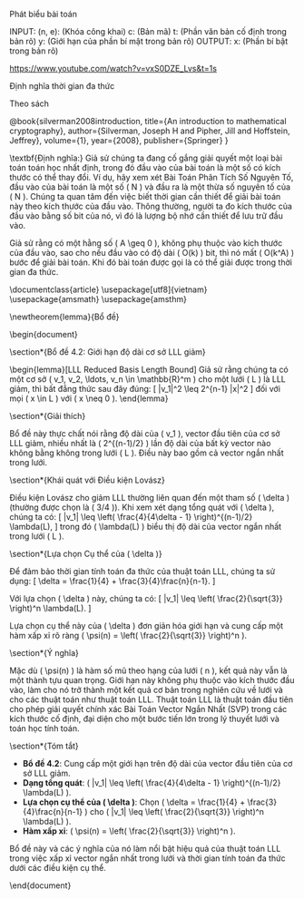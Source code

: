 <!-- Nghĩa bổ sung -->
<!-- Nghĩa bổ sung -->
<!-- Nghĩa bổ sung -->
<!-- Nghĩa bổ sung -->
<!-- Nghĩa bổ sung -->
<!-- Nghĩa bổ sung -->
<!-- Nghĩa bổ sung -->
<!-- Nghĩa bổ sung -->
<!-- Nghĩa bổ sung -->
<!-- Nghĩa bổ sung -->
<!-- Nghĩa bổ sung -->
<!-- Nghĩa bổ sung -->
<!-- Nghĩa bổ sung -->
<!-- Nghĩa bổ sung -->
<!-- Nghĩa bổ sung -->
<!-- Nghĩa bổ sung -->
<!-- Nghĩa bổ sung -->
<!-- Nghĩa bổ sung -->

<!-- - Phát biểu bài toán - nêu rõ input và output -->

Phát biểu bài toán

INPUT:
(n, e): (Khóa công khai)
c: (Bản mã)
t: (Phần văn bản cố định trong bản rõ)
y: (Giới hạn của phần bí mật trong bản rõ)
OUTPUT:
x: (Phần bí bật trong bản rõ)

<!-- - Số mũ mã hóa cần giới hạn trong khoảng nào là nhỏ -->

https://www.youtube.com/watch?v=vxS0DZE_Lvs&t=1s
<!-- - Định nghĩa thời gian đa thức là như thế nào -->

Định nghĩa thời gian đa thức

Theo sách

@book{silverman2008introduction,
  title={An introduction to mathematical cryptography},
  author={Silverman, Joseph H and Pipher, Jill and Hoffstein, Jeffrey},
  volume={1},
  year={2008},
  publisher={Springer}
}





\textbf{Định nghĩa:} Giả sử chúng ta đang cố gắng giải quyết một loại bài toán toán học nhất định, trong đó đầu vào của bài toán là một số có kích thước có thể thay đổi. Ví dụ, hãy xem xét Bài Toán Phân Tích Số Nguyên Tố, đầu vào của bài toán là một số \( N \) và đầu ra là một thừa số nguyên tố của \( N \). Chúng ta quan tâm đến việc biết thời gian cần thiết để giải bài toán này theo kích thước của đầu vào. Thông thường, người ta đo kích thước của đầu vào bằng số bit của nó, vì đó là lượng bộ nhớ cần thiết để lưu trữ đầu vào.

Giả sử rằng có một hằng số \( A \geq 0 \), không phụ thuộc vào kích thước của đầu vào, sao cho nếu đầu vào có độ dài \( O(k) \) bit, thì nó mất \( O(k^A) \) bước để giải bài toán. Khi đó bài toán được gọi là có thể giải được trong thời gian đa thức.


<!-- 
theo công thức chứng minh ![alt text](image.png)
ta có 
https://chatgpt.com/c/00a6fa58-6d59-4a9a-bb34-0615a4b3e4ce -->


\documentclass{article}
\usepackage[utf8]{vietnam}
\usepackage{amsmath}
\usepackage{amsthm}

\newtheorem{lemma}{Bổ đề}

\begin{document}

\section*{Bổ đề 4.2: Giới hạn độ dài cơ sở LLL giảm}

\begin{lemma}[LLL Reduced Basis Length Bound]
Giả sử rằng chúng ta có một cơ sở \( v_1, v_2, \ldots, v_n \in \mathbb{R}^m \) cho một lưới \( L \) là LLL giảm, thì bất đẳng thức sau đây đúng:
\[ \|v_1\|^2 \leq 2^{n-1} \|x\|^2 \]
đối với mọi \( x \in L \) với \( x \neq 0 \).
\end{lemma}

\section*{Giải thích}

Bổ đề này thực chất nói rằng độ dài của \( v_1 \), vector đầu tiên của cơ sở LLL giảm, nhiều nhất là \( 2^{(n-1)/2} \) lần độ dài của bất kỳ vector nào không bằng không trong lưới \( L \). Điều này bao gồm cả vector ngắn nhất trong lưới.

\section*{Khái quát với Điều kiện Lovász}

Điều kiện Lovász cho giảm LLL thường liên quan đến một tham số \( \delta \) (thường được chọn là \( 3/4 \)). Khi xem xét dạng tổng quát với \( \delta \), chúng ta có:
\[ \|v_1\| \leq \left( \frac{4}{4\delta - 1} \right)^{(n-1)/2} \lambda(L), \]
trong đó \( \lambda(L) \) biểu thị độ dài của vector ngắn nhất trong lưới \( L \).

\section*{Lựa chọn Cụ thể của \( \delta \)}

Để đảm bảo thời gian tính toán đa thức của thuật toán LLL, chúng ta sử dụng:
\[ \delta = \frac{1}{4} + \frac{3}{4}\frac{n}{n-1}. \]

Với lựa chọn \( \delta \) này, chúng ta có:
\[ \|v_1\| \leq \left( \frac{2}{\sqrt{3}} \right)^n \lambda(L). \]

Lựa chọn cụ thể này của \( \delta \) đơn giản hóa giới hạn và cung cấp một hàm xấp xỉ rõ ràng \( \psi(n) = \left( \frac{2}{\sqrt{3}} \right)^n \).

\section*{Ý nghĩa}

Mặc dù \( \psi(n) \) là hàm số mũ theo hạng của lưới \( n \), kết quả này vẫn là một thành tựu quan trọng. Giới hạn này không phụ thuộc vào kích thước đầu vào, làm cho nó trở thành một kết quả cơ bản trong nghiên cứu về lưới và cho các thuật toán như thuật toán LLL. Thuật toán LLL là thuật toán đầu tiên cho phép giải quyết chính xác Bài Toán Vector Ngắn Nhất (SVP) trong các kích thước cố định, đại diện cho một bước tiến lớn trong lý thuyết lưới và toán học tính toán.

\section*{Tóm tắt}

- **Bổ đề 4.2**: Cung cấp một giới hạn trên độ dài của vector đầu tiên của cơ sở LLL giảm.
- **Dạng tổng quát**: \( \|v_1\| \leq \left( \frac{4}{4\delta - 1} \right)^{(n-1)/2} \lambda(L) \).
- **Lựa chọn cụ thể của \( \delta \)**: Chọn \( \delta = \frac{1}{4} + \frac{3}{4}\frac{n}{n-1} \) cho \( \|v_1\| \leq \left( \frac{2}{\sqrt{3}} \right)^n \lambda(L) \).
- **Hàm xấp xỉ**: \( \psi(n) = \left( \frac{2}{\sqrt{3}} \right)^n \).

Bổ đề này và các ý nghĩa của nó làm nổi bật hiệu quả của thuật toán LLL trong việc xấp xỉ vector ngắn nhất trong lưới và thời gian tính toán đa thức dưới các điều kiện cụ thể.

\end{document}
